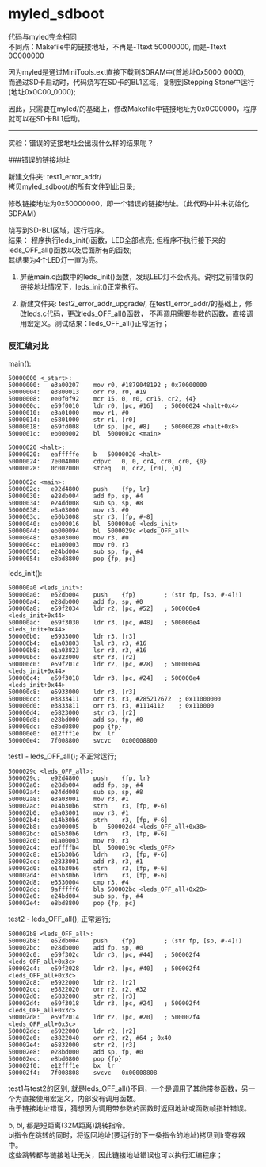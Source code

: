 myled_sdboot
====

代码与myled完全相同    
不同点：Makefile中的链接地址，不再是-Ttext 50000000, 而是-Ttext 0C000000    

因为myled是通过MiniTools.ext直接下载到SDRAM中(首地址0x5000_0000),    
而通过SD卡启动时，代码烧写在SD卡的BL1区域，复制到Stepping Stone中运行(地址0x0C00_0000);

因此，只需要在myled/的基础上，修改Makefile中链接地址为0x0C00000，程序就可以在SD卡BL1启动。

-------


实验：错误的链接地址会出现什么样的结果呢？      

###错误的链接地址

新建文件夹: test1_error_addr/         
拷贝myled_sdboot/的所有文件到此目录;        

修改链接地址为0x50000000，即一个错误的链接地址。（此代码中并未初始化SDRAM）

烧写到SD-BL1区域，运行程序。    
结果： 程序执行leds_init()函数，LED全部点亮; 但程序不执行接下来的leds_OFF_all()函数以及后面所有的函数;    
       其结果为4个LED灯一直为亮。    

1. 屏蔽main.c函数中的leds_init()函数，发现LED灯不会点亮。说明之前错误的链接地址情况下，leds_init()正常执行。

2. 新建文件夹: test2_error_addr_upgrade/, 在test1_error_addr/的基础上，修改leds.c代码，更改leds_OFF_all()函数，
不再调用需要参数的函数，直接调用宏定义。测试结果：leds_OFF_all()正常运行；


### 反汇编对比

main():
	
	50000000 <_start>:
	50000000:	e3a00207 	mov	r0, #1879048192	; 0x70000000
	50000004:	e3800013 	orr	r0, r0, #19
	50000008:	ee0f0f92 	mcr	15, 0, r0, cr15, cr2, {4}
	5000000c:	e59f0010 	ldr	r0, [pc, #16]	; 50000024 <halt+0x4>
	50000010:	e3a01000 	mov	r1, #0
	50000014:	e5801000 	str	r1, [r0]
	50000018:	e59fd008 	ldr	sp, [pc, #8]	; 50000028 <halt+0x8>
	5000001c:	eb000002 	bl	5000002c <main>

	50000020 <halt>:
	50000020:	eafffffe 	b	50000020 <halt>
	50000024:	7e004000 	cdpvc	0, 0, cr4, cr0, cr0, {0}
	50000028:	0c002000 	stceq	0, cr2, [r0], {0}

	5000002c <main>:
	5000002c:	e92d4800 	push	{fp, lr}
	50000030:	e28db004 	add	fp, sp, #4
	50000034:	e24dd008 	sub	sp, sp, #8
	50000038:	e3a03000 	mov	r3, #0
	5000003c:	e50b3008 	str	r3, [fp, #-8]
	50000040:	eb000016 	bl	500000a0 <leds_init>
	50000044:	eb000094 	bl	5000029c <leds_OFF_all>
	50000048:	e3a03000 	mov	r3, #0
	5000004c:	e1a00003 	mov	r0, r3
	50000050:	e24bd004 	sub	sp, fp, #4
	50000054:	e8bd8800 	pop	{fp, pc}


leds_init():


	500000a0 <leds_init>:
	500000a0:	e52db004 	push	{fp}		; (str fp, [sp, #-4]!)
	500000a4:	e28db000 	add	fp, sp, #0
	500000a8:	e59f2034 	ldr	r2, [pc, #52]	; 500000e4 <leds_init+0x44>
	500000ac:	e59f3030 	ldr	r3, [pc, #48]	; 500000e4 <leds_init+0x44>
	500000b0:	e5933000 	ldr	r3, [r3]
	500000b4:	e1a03803 	lsl	r3, r3, #16
	500000b8:	e1a03823 	lsr	r3, r3, #16
	500000bc:	e5823000 	str	r3, [r2]
	500000c0:	e59f201c 	ldr	r2, [pc, #28]	; 500000e4 <leds_init+0x44>
	500000c4:	e59f3018 	ldr	r3, [pc, #24]	; 500000e4 <leds_init+0x44>
	500000c8:	e5933000 	ldr	r3, [r3]
	500000cc:	e3833411 	orr	r3, r3, #285212672	; 0x11000000
	500000d0:	e3833811 	orr	r3, r3, #1114112	; 0x110000
	500000d4:	e5823000 	str	r3, [r2]
	500000d8:	e28bd000 	add	sp, fp, #0
	500000dc:	e8bd0800 	pop	{fp}
	500000e0:	e12fff1e 	bx	lr
	500000e4:	7f008800 	svcvc	0x00008800


test1 - leds_OFF_all(); 不正常运行;

	5000029c <leds_OFF_all>:
	5000029c:	e92d4800 	push	{fp, lr}
	500002a0:	e28db004 	add	fp, sp, #4
	500002a4:	e24dd008 	sub	sp, sp, #8
	500002a8:	e3a03001 	mov	r3, #1
	500002ac:	e14b30b6 	strh	r3, [fp, #-6]
	500002b0:	e3a03001 	mov	r3, #1
	500002b4:	e14b30b6 	strh	r3, [fp, #-6]
	500002b8:	ea000005 	b	500002d4 <leds_OFF_all+0x38>
	500002bc:	e15b30b6 	ldrh	r3, [fp, #-6]
	500002c0:	e1a00003 	mov	r0, r3
	500002c4:	ebffffb4 	bl	5000019c <leds_OFF>
	500002c8:	e15b30b6 	ldrh	r3, [fp, #-6]
	500002cc:	e2833001 	add	r3, r3, #1
	500002d0:	e14b30b6 	strh	r3, [fp, #-6]
	500002d4:	e15b30b6 	ldrh	r3, [fp, #-6]
	500002d8:	e3530004 	cmp	r3, #4
	500002dc:	9afffff6 	bls	500002bc <leds_OFF_all+0x20>
	500002e0:	e24bd004 	sub	sp, fp, #4
	500002e4:	e8bd8800 	pop	{fp, pc}


test2 - leds_OFF_all(), 正常运行;

	
	500002b8 <leds_OFF_all>:
	500002b8:	e52db004 	push	{fp}		; (str fp, [sp, #-4]!)
	500002bc:	e28db000 	add	fp, sp, #0
	500002c0:	e59f302c 	ldr	r3, [pc, #44]	; 500002f4 <leds_OFF_all+0x3c>
	500002c4:	e59f2028 	ldr	r2, [pc, #40]	; 500002f4 <leds_OFF_all+0x3c>
	500002c8:	e5922000 	ldr	r2, [r2]
	500002cc:	e3822020 	orr	r2, r2, #32
	500002d0:	e5832000 	str	r2, [r3]
	500002d4:	e59f3018 	ldr	r3, [pc, #24]	; 500002f4 <leds_OFF_all+0x3c>
	500002d8:	e59f2014 	ldr	r2, [pc, #20]	; 500002f4 <leds_OFF_all+0x3c>
	500002dc:	e5922000 	ldr	r2, [r2]
	500002e0:	e3822040 	orr	r2, r2, #64	; 0x40
	500002e4:	e5832000 	str	r2, [r3]
	500002e8:	e28bd000 	add	sp, fp, #0
	500002ec:	e8bd0800 	pop	{fp}
	500002f0:	e12fff1e 	bx	lr
	500002f4:	7f008808 	svcvc	0x00008808


test1与test2的区别, 就是leds_OFF_all()不同，一个是调用了其他带参函数，另一个为直接使用宏定义，内部没有调用函数。    
由于链接地址错误，猜想因为调用带参数的函数时返回地址或函数帧指针错误。    

b, bl, 都是短距离(32M距离)跳转指令。    
bl指令在跳转的同时，将返回地址(要运行的下一条指令的地址)拷贝到lr寄存器中。   
这些跳转都与链接地址无关，因此链接地址错误也可以执行汇编程序；    

